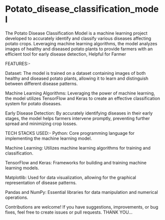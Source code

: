 # Potato_disease_classification_model
The Potato Disease Classification Model is a machine learning project developed to accurately identify and classify various diseases affecting potato crops. Leveraging machine learning algorithms, the model analyzes images of healthy and diseased potato plants to provide farmers with an efficient tool for early disease detection, Helpful for Farmer


FEATURES:-

Dataset: The model is trained on a dataset containing images of both healthy and diseased potato plants, allowing it to learn and distinguish between different disease patterns.

Machine Learning Algorithms: Leveraging the power of machine learning, the model utilizes TensorFlow and Keras to create an effective classification system for potato diseases.

Early Disease Detection: By accurately identifying diseases in their early stages, the model helps farmers intervene promptly, preventing further spread and minimizing crop losses.

TECH STACKS USED:-
Python: Core programming language for implementing the machine learning model.

Machine Learning: Utilizes machine learning algorithms for training and classification.

TensorFlow and Keras: Frameworks for building and training machine learning models.

Matplotlib: Used for data visualization, allowing for the graphical representation of disease patterns.

Pandas and NumPy: Essential libraries for data manipulation and numerical operations.

Contributions are welcome! If you have suggestions, improvements, or bug fixes, feel free to create issues or pull requests.
THANK YOU...

